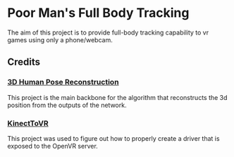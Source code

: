 # Poor Man's Full Body Tracking

The aim of this project is to provide full-body tracking capability to vr games using only a phone/webcam.

## Credits

### [3D Human Pose Reconstruction](https://github.com/cflamant/3d-pose-reconstruction)
This project is the main backbone for the algorithm that reconstructs the 3d position from the outputs 
of the network. 

### [KinectToVR](https://github.com/KinectToVR/KinectToVR)
This project was used to figure out how to properly create a driver that is exposed to the OpenVR server.
